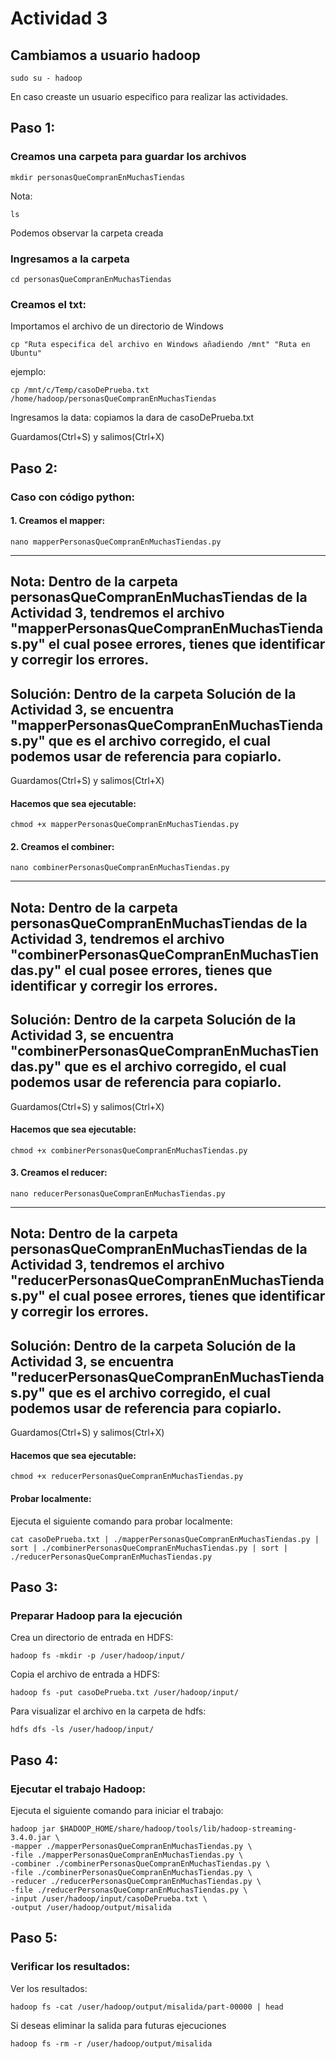 # Actividad 3

## Cambiamos a usuario hadoop
```
sudo su - hadoop
```
En caso creaste un usuario especifico para realizar las actividades.

## Paso 1:

### Creamos una carpeta para guardar los archivos
```
mkdir personasQueCompranEnMuchasTiendas
```

Nota: 
```
ls
```
Podemos observar la carpeta creada

### Ingresamos a la carpeta
```
cd personasQueCompranEnMuchasTiendas
```

### Creamos el txt:

Importamos el archivo de un directorio de Windows
```
cp "Ruta especifica del archivo en Windows añadiendo /mnt" "Ruta en Ubuntu"
```
ejemplo:
```
cp /mnt/c/Temp/casoDePrueba.txt /home/hadoop/personasQueCompranEnMuchasTiendas
```
Ingresamos la data: copiamos la dara de casoDePrueba.txt

Guardamos(Ctrl+S) y salimos(Ctrl+X)

## Paso 2:
### Caso con código python:
#### 1. Creamos el mapper:
```
nano mapperPersonasQueCompranEnMuchasTiendas.py
```
---------
Nota:
Dentro de la carpeta personasQueCompranEnMuchasTiendas de la Actividad 3, tendremos el archivo "mapperPersonasQueCompranEnMuchasTiendas.py" el cual posee errores, tienes que identificar y corregir los errores.
---------
Solución:
Dentro de la carpeta Solución de la Actividad 3, se encuentra "mapperPersonasQueCompranEnMuchasTiendas.py" que es el archivo corregido, el cual podemos usar de referencia para copiarlo.
---------
Guardamos(Ctrl+S) y salimos(Ctrl+X)

#### Hacemos que sea ejecutable:
```
chmod +x mapperPersonasQueCompranEnMuchasTiendas.py
```

#### 2. Creamos el combiner:
```
nano combinerPersonasQueCompranEnMuchasTiendas.py
```
---------
Nota:
Dentro de la carpeta personasQueCompranEnMuchasTiendas de la Actividad 3, tendremos el archivo "combinerPersonasQueCompranEnMuchasTiendas.py" el cual posee errores, tienes que identificar y corregir los errores.
---------
Solución:
Dentro de la carpeta Solución de la Actividad 3, se encuentra "combinerPersonasQueCompranEnMuchasTiendas.py" que es el archivo corregido, el cual podemos usar de referencia para copiarlo.
---------

Guardamos(Ctrl+S) y salimos(Ctrl+X)

#### Hacemos que sea ejecutable:
```
chmod +x combinerPersonasQueCompranEnMuchasTiendas.py
```

#### 3. Creamos el reducer:
```
nano reducerPersonasQueCompranEnMuchasTiendas.py
```
---------
Nota:
Dentro de la carpeta personasQueCompranEnMuchasTiendas de la Actividad 3, tendremos el archivo "reducerPersonasQueCompranEnMuchasTiendas.py" el cual posee errores, tienes que identificar y corregir los errores.
---------
Solución:
Dentro de la carpeta Solución de la Actividad 3, se encuentra "reducerPersonasQueCompranEnMuchasTiendas.py" que es el archivo corregido, el cual podemos usar de referencia para copiarlo.
---------

Guardamos(Ctrl+S) y salimos(Ctrl+X)

#### Hacemos que sea ejecutable:
```
chmod +x reducerPersonasQueCompranEnMuchasTiendas.py
```

#### Probar localmente:

Ejecuta el siguiente comando para probar localmente:
```
cat casoDePrueba.txt | ./mapperPersonasQueCompranEnMuchasTiendas.py | sort | ./combinerPersonasQueCompranEnMuchasTiendas.py | sort | ./reducerPersonasQueCompranEnMuchasTiendas.py
```

## Paso 3:

### Preparar Hadoop para la ejecución

Crea un directorio de entrada en HDFS:
```
hadoop fs -mkdir -p /user/hadoop/input/
```

Copia el archivo de entrada a HDFS:
```
hadoop fs -put casoDePrueba.txt /user/hadoop/input/
```

Para visualizar el archivo en la carpeta de hdfs:
```
hdfs dfs -ls /user/hadoop/input/
```

## Paso 4:

### Ejecutar el trabajo Hadoop:

Ejecuta el siguiente comando para iniciar el trabajo:
```
hadoop jar $HADOOP_HOME/share/hadoop/tools/lib/hadoop-streaming-3.4.0.jar \
-mapper ./mapperPersonasQueCompranEnMuchasTiendas.py \
-file ./mapperPersonasQueCompranEnMuchasTiendas.py \
-combiner ./combinerPersonasQueCompranEnMuchasTiendas.py \
-file ./combinerPersonasQueCompranEnMuchasTiendas.py \
-reducer ./reducerPersonasQueCompranEnMuchasTiendas.py \
-file ./reducerPersonasQueCompranEnMuchasTiendas.py \
-input /user/hadoop/input/casoDePrueba.txt \
-output /user/hadoop/output/misalida
```

## Paso 5:
### Verificar los resultados:

Ver los resultados:
```
hadoop fs -cat /user/hadoop/output/misalida/part-00000 | head
```
Si deseas eliminar la salida para futuras ejecuciones
```
hadoop fs -rm -r /user/hadoop/output/misalida
```

